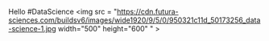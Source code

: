 Hello #DataScience
<img src = "https://cdn.futura-sciences.com/buildsv6/images/wide1920/9/5/0/950321c11d_50173256_data-science-1.jpg  width="500" height="600" " >
